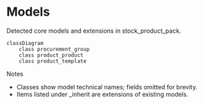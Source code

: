 # Models

Detected core models and extensions in stock_product_pack.

```mermaid
classDiagram
    class procurement_group
    class product_product
    class product_template
```

Notes
- Classes show model technical names; fields omitted for brevity.
- Items listed under _inherit are extensions of existing models.
